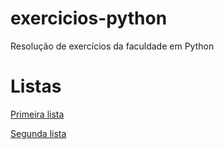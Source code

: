 # exercicios-python
 Resolução de exercícios da faculdade em Python
 
 
# Listas
[Primeira lista](https://github.com/thomazllr/exercicios-python/tree/main/Primeira%20Lista)

[Segunda lista](https://github.com/thomazllr/exercicios-python/tree/main/Segunda%20Lista)

